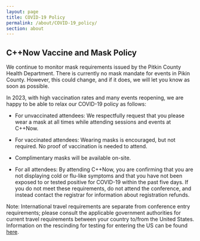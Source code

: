 ```yaml
---
layout: page
title: COVID-19 Policy
permalink: /about/COVID-19_policy/
section: about
---
```


## C++Now Vaccine and Mask Policy

We continue to monitor mask requirements issued by the Pitkin County Health Department.  There is currently no mask mandate for events in Pikin County.  However, this could change, and if it does, we will let you know as soon as possible.

In 2023, with high vaccination rates and many events reopening, we are happy to be able to relax our COVID-19 policy as follows:

- For unvaccinated attendees: We respectfully request that you please wear a mask at all times while attending sessions and events at C++Now.

- For vaccinated attendees: Wearing masks is encouraged, but not required. No proof of vaccination is needed to attend.

- Complimentary masks will be available on-site.

- For all attendees: By attending C++Now, you are confirming that you are not displaying cold or flu-like symptoms and that you have not been exposed to or tested positive for COVID-19 within the past five days. If you do not meet these requirements, do not attend the conference, and instead contact the registrar for information about registration refunds.

Note: International travel requirements are separate from conference entry requirements; please consult the applicable government authorities for current travel requirements between your country to/from the United States. Information on the rescinding for testing for entering the US can be found [here](https://travel.state.gov/content/travel/en/international-travel/before-you-go/covid-19_testing_required_US_Entry.html).
